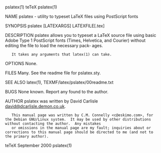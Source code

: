 pslatex(1)                                                                                teTeX                                                                                pslatex(1)

NAME
       pslatex - utility to typeset LaTeX files using PostScript fonts

SYNOPSIS
       pslatex [LATEXARGS] LATEXFILE[.tex]

DESCRIPTION
       pslatex  allows  you to typeset a LaTeX source file using basic Adobe Type 1 PostScript fonts (Times, Helvetica, and Courier) without editing the file to load the necessary pack‐
       ages.

       It takes any arguments that latex(1) can take.

OPTIONS
       None.

FILES
       Many.  See the readme file for pslatex.sty.

SEE ALSO
       latex(1), TEXMF/latex/pslatex/00readme.txt

BUGS
       None known.  Report any found to the author.

AUTHOR
       pslatex was written by David Carlisle <david@dcarlisle.demon.co.uk>.

       This manual page was written by C.M. Connelly <c@eskimo.com>, for the Debian GNU/Linux system.  It may be used by other distributions without contacting the author.  Any mistakes
       or omissions in the manual page are my fault; inquiries about or corrections to this manual page should be directed to me (and not to the primary author).

teTeX                                                                                 September 2000                                                                           pslatex(1)

